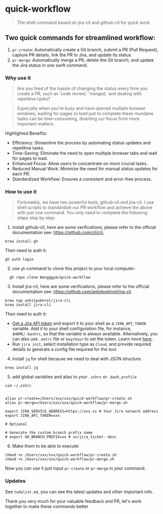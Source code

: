 # quick-workflow

> The shell command based on jira-cli and github-cli for quick work

## Two quick commands for streamlined workflow:

1. `pr-create`: Automatically create a Git branch, submit a PR (Pull Request), capture PR details, link the PR to Jira, and update its status.
2. `pr-merge`: Automatically merge a PR, delete the Git branch, and update the Jira status in one swift command.

### Why use it

> Are you tired of the hassle of changing the status every time you create a PR, such as 'code review,' 'merged,' and dealing with repetitive tasks?

> Especially when you're busy and have opened multiple browser windows, waiting for pages to load just to complete these mundane tasks can be time-consuming, diverting our focus from more important matters.

Highlighted Benefits:

- Efficiency: Streamline the process by automating status updates and repetitive tasks.
- Time-Saving: Eliminate the need to open multiple browser tabs and wait for pages to load.
- Enhanced Focus: Allow users to concentrate on more crucial tasks.
- Reduced Manual Work: Minimize the need for manual status updates for each PR.
- Standardized Workflow: Ensures a consistent and error-free process.

### How to use it

> Fortunately, we have two powerful tools, github-cli and jira-cli. I use shell scripts to standardize our PR workflow and achieve the above with just one command. You only need to complete the following steps step by step:

1. Install github-cli, here are some verifications, please refer to the official documentation see: https://github.com/cli/cli,

```shell
brew install gh
```

Then need to auth it:

```shell
gh auth login
```

2. use `gh` command to clone this project to your local computer:
```shell
  gh repo clone Wangggym/quick-workflow
```

3. Install jira-cli, here are some verifications, please refer to the official documentation see: https://github.com/ankitpokhrel/jira-cli

```
brew tap ankitpokhrel/jira-cli
brew install jira-cli
```

Then need to auth it:

  -  [Get a Jira API token](https://id.atlassian.com/manage-profile/security/api-tokens) and export it to your shell as
   a `JIRA_API_TOKEN` variable. Add it to your shell configuration file, for instance, `$HOME/.bashrc`, so that the
   variable is always available. Alternatively, you can also use `.netrc` file or `keychain` to set the token. Learn
   more [here](https://github.com/ankitpokhrel/jira-cli/discussions/356).
  - Run `jira init`, select installation type as `Cloud`, and provide required details to generate a config file required
   for the tool.

4. Install `jq` for shell because we need to deal with JSON structure.

```
brew install jq

```

5. add global variables and alias to your `.zshrc` or `.bash_profile`

```shell
vim ~/.zshrc
```

```shell

alias pr-create=/Users/xxx/xxx/quick-workflow/pr-create.sh
alias pr-merge=/Users/xxx/xxx/quick-workflow/pr-merge.sh

export JIRA_SERVICE_ADDRESS=https://xxx.xx # Your Jira network address
export JIRA_API_TOKEN=xxx

# Optional

# Generate the custom branch prefix name
# export GH_BRANCH_PREFIX=xx # xx/jira_ticket--desc

```

6. Make them to be able to execute:

```shell
chmod +x /Users/xxx/xxx/quick-workflow/pr-create.sh
chmod +x /Users/xxx/xxx/quick-workflow/pr-merge.sh
```

Now you can use it just input `pr-create` or `pr-merge` in your command.

### Updates

See `todolist.md`, you can see the latest updates and other important info.

Thank you very much for your valuable feedback and PR, let's work together to make these commands better
